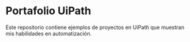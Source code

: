 # Portafolio UiPath
Este repositorio contiene ejemplos de proyectos en UiPath que muestran mis habilidades en automatización.
